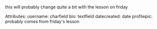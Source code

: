 this will probably change quite a bit with the lesson on friday 

Attributes: 
username: charfield 
bio: textfield 
datecreated: date 
profilepic: probably comes from friday's lesson 